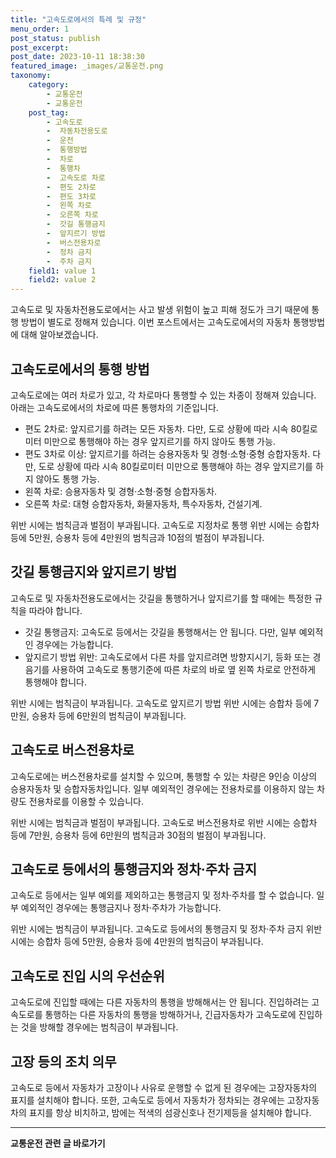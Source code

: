 ```yaml
---
title: "고속도로에서의 특례 및 규정"
menu_order: 1
post_status: publish
post_excerpt: 
post_date: 2023-10-11 18:38:30
featured_image: _images/교통운전.png
taxonomy:
    category:
        - 교통운전
        - 교통운전
    post_tag:
        - 고속도로
        -  자동차전용도로
        -  운전
        -  통행방법
        -  차로
        -  통행차
        -  고속도로 차로
        -  편도 2차로
        -  편도 3차로
        -  왼쪽 차로
        -  오른쪽 차로
        -  갓길 통행금지
        -  앞지르기 방법
        -  버스전용차로
        -  정차 금지
        -  주차 금지
    field1: value 1
    field2: value 2
---
```



고속도로 및 자동차전용도로에서는 사고 발생 위험이 높고 피해 정도가 크기 때문에 통행 방법이 별도로 정해져 있습니다. 이번 포스트에서는 고속도로에서의 자동차 통행방법에 대해 알아보겠습니다.

## 고속도로에서의 통행 방법

고속도로에는 여러 차로가 있고, 각 차로마다 통행할 수 있는 차종이 정해져 있습니다. 아래는 고속도로에서의 차로에 따른 통행차의 기준입니다.

- 편도 2차로: 앞지르기를 하려는 모든 자동차. 다만, 도로 상황에 따라 시속 80킬로미터 미만으로 통행해야 하는 경우 앞지르기를 하지 않아도 통행 가능.
- 편도 3차로 이상: 앞지르기를 하려는 승용자동차 및 경형·소형·중형 승합자동차. 다만, 도로 상황에 따라 시속 80킬로미터 미만으로 통행해야 하는 경우 앞지르기를 하지 않아도 통행 가능.
- 왼쪽 차로: 승용자동차 및 경형·소형·중형 승합자동차.
- 오른쪽 차로: 대형 승합자동차, 화물자동차, 특수자동차, 건설기계.

위반 시에는 범칙금과 벌점이 부과됩니다. 고속도로 지정차로 통행 위반 시에는 승합차 등에 5만원, 승용차 등에 4만원의 범칙금과 10점의 벌점이 부과됩니다.

## 갓길 통행금지와 앞지르기 방법

고속도로 및 자동차전용도로에서는 갓길을 통행하거나 앞지르기를 할 때에는 특정한 규칙을 따라야 합니다.

- 갓길 통행금지: 고속도로 등에서는 갓길을 통행해서는 안 됩니다. 다만, 일부 예외적인 경우에는 가능합니다.
- 앞지르기 방법 위반: 고속도로에서 다른 차를 앞지르려면 방향지시기, 등화 또는 경음기를 사용하여 고속도로 통행기준에 따른 차로의 바로 옆 왼쪽 차로로 안전하게 통행해야 합니다.

위반 시에는 범칙금이 부과됩니다. 고속도로 앞지르기 방법 위반 시에는 승합차 등에 7만원, 승용차 등에 6만원의 범칙금이 부과됩니다.

## 고속도로 버스전용차로

고속도로에는 버스전용차로를 설치할 수 있으며, 통행할 수 있는 차량은 9인승 이상의 승용자동차 및 승합자동차입니다. 일부 예외적인 경우에는 전용차로를 이용하지 않는 차량도 전용차로를 이용할 수 있습니다.

위반 시에는 범칙금과 벌점이 부과됩니다. 고속도로 버스전용차로 위반 시에는 승합차 등에 7만원, 승용차 등에 6만원의 범칙금과 30점의 벌점이 부과됩니다.

## 고속도로 등에서의 통행금지와 정차·주차 금지

고속도로 등에서는 일부 예외를 제외하고는 통행금지 및 정차·주차를 할 수 없습니다. 일부 예외적인 경우에는 통행금지나 정차·주차가 가능합니다.

위반 시에는 범칙금이 부과됩니다. 고속도로 등에서의 통행금지 및 정차·주차 금지 위반 시에는 승합차 등에 5만원, 승용차 등에 4만원의 범칙금이 부과됩니다.

## 고속도로 진입 시의 우선순위

고속도로에 진입할 때에는 다른 자동차의 통행을 방해해서는 안 됩니다. 진입하려는 고속도로를 통행하는 다른 자동차의 통행을 방해하거나, 긴급자동차가 고속도로에 진입하는 것을 방해할 경우에는 범칙금이 부과됩니다.

## 고장 등의 조치 의무

고속도로 등에서 자동차가 고장이나 사유로 운행할 수 없게 된 경우에는 고장자동차의 표지를 설치해야 합니다. 또한, 고속도로 등에서 자동차가 정차되는 경우에는 고장자동차의 표지를 항상 비치하고, 밤에는 적색의 섬광신호나 전기제등을 설치해야 합니다.

<!-- wp:separator -->
<hr class="wp-block-separator has-alpha-channel-opacity"/>
<!-- /wp:separator -->
<!-- wp:group {"backgroundColor":"base","layout":{"type":"constrained"}} -->
<div class="wp-block-group has-base-background-color has-background"><!-- wp:paragraph {"align":"center","fontSize":"large"} -->
<p class="has-text-align-center has-large-font-size"><strong>교통운전 관련 글 바로가기</strong></p>
<!-- /wp:paragraph -->


<!-- wp:latest-posts
{"categories":[{"id":1440,"count":19,"description":"","link":"https://uknowlaw.com/category/%ea%b5%90%ed%86%b5%ec%9a%b4%ec%a0%84/","name":"교통운전","slug":"교통운전","taxonomy":"category","parent":0,"meta":[],"_links":{"self":[{"href":"https://uknowlaw.com/wp-json/wp/v2/categories/1440"}],"collection":[{"href":"https://uknowlaw.com/wp-json/wp/v2/categories"}],"about":[{"href":"https://uknowlaw.com/wp-json/wp/v2/taxonomies/category"}],"wp:post_type":[{"href":"https://uknowlaw.com/wp-json/wp/v2/posts?categories=1440"}],"curies":[{"name":"wp","href":"https://api.w.org/{rel}","templated":true}]}}],"postsToShow":100,"excerptLength":28,"postLayout":"grid","columns":2,"featuredImageAlign":"left","featuredImageSizeSlug":"large","fontSize":"medium"} /--></div>
<!-- /wp:group -->